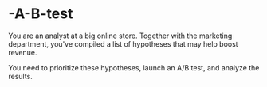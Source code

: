# -A-B-test
You are an analyst at a big online store. Together with the marketing department, you've compiled a list of hypotheses that may help boost revenue.

You need to prioritize these hypotheses, launch an A/B test, and analyze the results.

